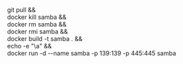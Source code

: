 git pull && \
docker kill samba && \
docker rm samba && \
docker rmi samba && \
docker build -t samba . && \
echo -e "\a" && \
docker run -d --name samba -p 139:139 -p 445:445 samba